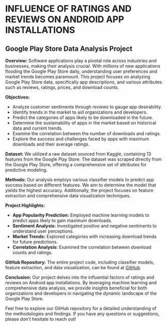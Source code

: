 # INFLUENCE OF RATINGS AND REVIEWS ON ANDROID APP INSTALLATIONS
## Google Play Store Data Analysis Project

**Overview:**
Software applications play a pivotal role across industries and businesses, making their analysis crucial. With millions of new applications flooding the Google Play Store daily, understanding user preferences and market trends becomes paramount. This project focuses on analyzing Google Play Store data, specifically app descriptions, and various attributes such as reviews, ratings, prices, and download counts.

**Objectives:**
- Analyze customer sentiments through reviews to gauge app desirability.
- Identify trends in the market to aid organizations and developers.
- Predict the categories of apps likely to be downloaded in the future.
- Determine the sustainability of apps in the market based on historical data and current trends.
- Examine the correlation between the number of downloads and ratings.
- Explore the success and challenges faced by apps with maximum downloads and their average ratings.

**Dataset:**
We utilized a raw dataset sourced from Kaggle, containing 13 features from the Google Play Store. The dataset was scraped directly from the Google Play Store, offering a comprehensive set of attributes for predictive modeling.

**Methods:**
Our analysis employs various classifier models to predict app success based on different features. We aim to determine the model that yields the highest accuracy. Additionally, the project focuses on feature extraction and comprehensive data visualization techniques.

**Project Highlights:**
- **App Popularity Prediction:** Employed machine learning models to predict apps likely to gain maximum downloads.
- **Sentiment Analysis:** Investigated positive and negative sentiments to understand user perceptions.
- **Market Trends:** Explored categories with increasing download trends for future predictions.
- **Correlation Analysis:** Examined the correlation between download counts and ratings.

**GitHub Repository:**
The entire project code, including classifier models, feature extraction, and data visualization, can be found at [GitHub](https://github.com/Rimshamaredia/CSCE421-Project).

**Conclusion:**
Our project delves into the influential factors of ratings and reviews on Android app installations. By leveraging machine learning and comprehensive data analysis, we provide insights beneficial for both organizations and developers in navigating the dynamic landscape of the Google Play Store.

Feel free to explore our GitHub repository for a detailed understanding of the methodologies and findings. If you have any questions or suggestions, please don't hesitate to reach out!
